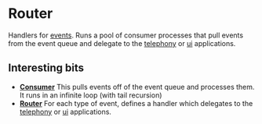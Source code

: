 # Router

Handlers for [events](../events). Runs a pool of consumer processes that pull events from the event queue and delegate to the [telephony](../telephony) or [ui](../ui) applications.

## Interesting bits

- **[Consumer](lib/router/consumer.ex)** This pulls events off of the event queue and processes them. It runs in an infinite loop (with tail recursion)
- **[Router](lib/router.ex)** For each type of event, defines a handler which delegates to the [telephony](../telephony) or [ui](../ui) applications.


